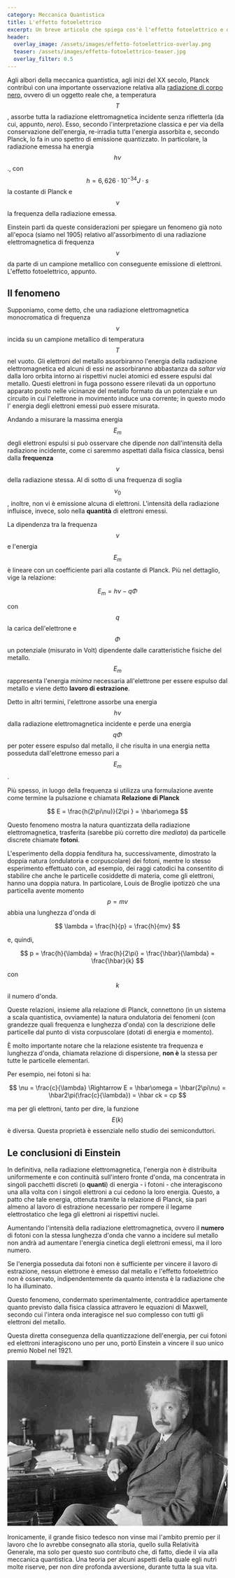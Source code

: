 ```yaml
---
category: Meccanica Quantistica
title: L'effetto fotoelettrico
excerpt: Un breve articolo che spiega cos'è l'effetto fotoelettrico e di come la spiegazione del fenomeno fornita da Einstein gli valse il premio Nobel nel 1921.
header:
  overlay_image: /assets/images/effetto-fotoelettrico-overlay.png
  teaser: /assets/images/effetto-fotoelettrico-teaser.jpg
  overlay_filter: 0.5
---
```


Agli albori della meccanica quantistica, agli inizi del XX secolo, Planck contribuì con una importante osservazione relativa alla [radiazione di corpo nero](https://it.wikipedia.org/wiki/Corpo_nero), ovvero di un oggetto reale che, a temperatura $$ T $$, assorbe tutta la radiazione elettromagnetica incidente senza rifletterla (da cui, appunto, _nero_). Esso, secondo l'interpretazione classica e per via della conservazione dell'energia, re-irradia tutta l'energia  assorbita e, secondo Planck, lo fa in uno spettro di emissione quantizzato. In particolare, la radiazione emessa ha energia $$ h\nu $$., con $$ h = 6,626 \cdot 10^{-34} J \cdot s $$ la costante di Planck e $$ \nu $$ la frequenza della radiazione emessa.

Einstein partì da queste considerazioni per spiegare un fenomeno già noto all'epoca (siamo nel 1905) relativo all'assorbimento di una radiazione elettromagnetica di frequenza $$ \nu $$ da parte di un campione metallico con conseguente emissione di elettroni. L'effetto fotoelettrico, appunto.

Il fenomeno
-----------
Supponiamo, come detto, che una radiazione elettromagnetica monocromatica di frequenza $$ \nu $$ incida su un campione metallico di temperatura $$ T $$ nel vuoto. Gli elettroni del metallo assorbiranno l'energia della radiazione elettromagnetica ed alcuni di essi ne assorbiranno abbastanza da _saltar via_ dalla loro orbita intorno ai rispettivi nuclei atomici ed essere espulsi dal metallo. Questi elettroni in fuga possono essere rilevati da un opportuno apparato posto nelle vicinanze del metallo formato da un potenziale e un circuito in cui l'elettrone in movimento induce una corrente; in questo modo l' energia degli elettroni emessi può essere misurata.

Andando a misurare la massima energia $$ E_m $$ degli elettroni espulsi si può osservare che dipende _non_ dall'intensità della radiazione incidente, come ci saremmo aspettati dalla fisica classica, bensì dalla __frequenza__ $$ \nu $$ della radiazione stessa. Al di sotto di una frequenza di soglia $$ \nu_0 $$, inoltre, non vi è emissione alcuna di elettroni. L'intensità della radiazione influisce, invece, solo nella __quantità__ di elettroni emessi.

La dipendenza tra la frequenza $$ \nu $$ e l'energia $$ E_m $$ è lineare con un coefficiente pari alla costante di Planck. Più nel dettaglio, vige la relazione:

$$ E_m = h\nu - q\Phi $$

con $$ q $$ la carica dell'elettrone  e $$ \Phi $$ un potenziale (misurato in Volt) dipendente dalle caratteristiche fisiche del metallo. $$ E_m $$ rappresenta l'energia _minima_ necessaria all'elettrone per essere espulso dal metallo e viene detto __lavoro di estrazione__.

Detto in altri termini, l'elettrone assorbe una energia $$ h\nu $$ dalla radiazione elettromagnetica incidente e perde una energia $$ q\Phi $$ per poter essere espulso dal metallo, il che risulta in una energia netta posseduta dall'elettrone emesso pari a $$ E_m $$.

Più spesso, in luogo della frequenza si utilizza una formulazione avente come termine la pulsazione e chiamata __Relazione di Planck__

$$ E = \frac{h(2\pi\nu)}{2\pi } = \hbar\omega $$

Questo fenomeno mostra la natura quantizzata della radiazione elettromagnetica, trasferita (sarebbe più corretto dire _mediata_) da particelle discrete chiamate __fotoni__.

L'esperimento della doppia fenditura ha, successivamente, dimostrato la doppia natura (ondulatoria e corpuscolare) dei fotoni, mentre lo stesso esperimento effettuato con, ad esempio, dei raggi catodici ha consentito di stabilire che anche le particelle cosiddette di materia, come gli elettroni, hanno una doppia natura. In particolare, Louis de Broglie ipotizzò che una particella avente momento $$ p = mv $$ abbia una lunghezza d'onda di

$$ \lambda = \frac{h}{p} = \frac{h}{mv} $$

e, quindi,

$$ p = \frac{h}{\lambda} = \frac{h}{2\pi} = \frac{\hbar}{\lambda} = \frac{\hbar}{k} $$

con $$ k $$ il numero d'onda.

Queste relazioni, insieme alla relazione di Planck, connettono (in un sistema a scala quantistica, ovviamente) la natura ondulatoria dei fenomeni (con grandezze quali frequenza e lunghezza d'onda) con la descrizione delle particelle dal punto di vista corpuscolare (dotati di energia e momento).

È molto importante notare che la relazione esistente tra frequenza e lunghezza d'onda, chiamata relazione di dispersione, __non è__ la stessa per tutte le particelle elementari.

Per esempio, nei fotoni si ha:

$$ \nu = \frac{c}{\lambda} \Rightarrow E = \hbar\omega = \hbar(2\pi\nu) = \hbar2\pi(\frac{c}{\lambda}) = \hbar ck = cp $$

ma per gli elettroni, tanto per dire, la funzione $$ E(k) $$ è diversa. Questa proprietà è essenziale nello studio dei semiconduttori.

Le conclusioni di Einstein
-----------

In definitiva, nella radiazione elettromagnetica, l'energia non è distribuita uniformemente e con continuità sull'intero fronte d'onda, ma concentrata in singoli pacchetti discreti (o __quanti__) di energia - i fotoni - che interagiscono una alla volta con i singoli elettroni a cui cedono la loro energia. Questo, a patto che tale energia, ottenuta tramite la relazione di Planck, sia pari almeno al lavoro di estrazione necessario per rompere il legame elettrostatico che lega gli elettroni ai rispettivi nuclei.

Aumentando l'intensità della radiazione elettromagnetica, ovvero il __numero__ di fotoni con la stessa lunghezza d'onda che vanno a incidere sul metallo non andrà ad aumentare l'energia cinetica degli elettroni emessi, ma il loro numero.

Se l'energia posseduta dai fotoni non è sufficiente per vincere il lavoro di estrazione, nessun elettrone è emesso dal metallo e l'effetto fotoelettrico non è osservato, indipendentemente da quanto intensta è la radiazione che lo ha illuminato.

Questo fenomeno, condermato sperimentalmente, contraddice apertamente quanto previsto dalla fisica classica attravero le equazioni di Maxwell, secondo cui l'intera onda interagisce nel suo complesso con tutti gli elettroni del metallo.

Questa diretta conseguenza della quantizzazione dell'energia, per cui fotoni ed elettroni interagiscono uno per uno, portò  Einstein a vincere il suo unico premio Nobel nel 1921.

![Albert Einstein nel 1915](/assets/images/einstein.jpg)

Ironicamente, il grande fisico tedesco non vinse mai l'ambito premio per il lavoro che lo avrebbe consegnato alla storia, quello sulla Relatività Generale, ma solo per questo suo contributo che, di fatto, diede il via alla meccanica quantistica. Una teoria per alcuni aspetti della quale egli nutrì molte riserve, per non dire profonda avversione, durante tutta la sua vita.